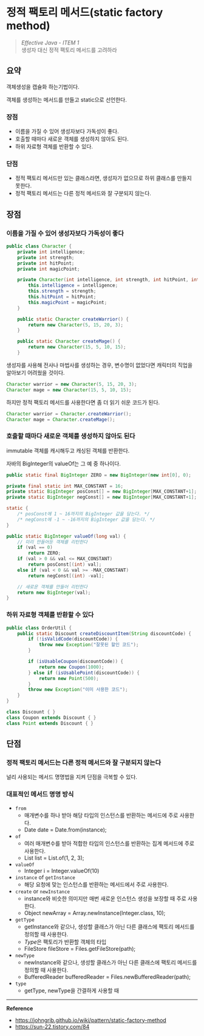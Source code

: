 # 정적 팩토리 메서드(static factory method)
> *Effective Java - ITEM 1*<br>
> 생성자 대신 정적 팩토리 메서드를 고려하라

## 요약
객체생성을 캡슐화 하는기법이다.

객체를 생성하는 메서드를 만들고 static으로 선언한다.

### 장점
- 이름을 가질 수 있어 생성자보다 가독성이 좋다.
- 호출할 때마다 새로운 객체를 생성하지 않아도 된다.
- 하위 자료형 객체를 반환할 수 있다.
### 단점
- 정적 팩토리 메서드만 있는 클래스라면, 생성자가 없으므로 하위 클래스를 만들지 못한다.
- 정적 팩토리 메서드는 다른 정적 메서드와 잘 구분되지 않는다.

## 장점
### 이름을 가질 수 있어 생성자보다 가독성이 좋다
```java
public class Character {
    private int intelligence;
    private int strength;
    private int hitPoint;
    private int magicPoint;

    private Character(int intelligence, int strength, int hitPoint, int magicPoint) {
        this.intelligence = intelligence;
        this.strength = strength;
        this.hitPoint = hitPoint;
        this.magicPoint = magicPoint;
    }

    public static Character createWarrior() {
        return new Character(5, 15, 20, 3);
    }

    public static Character createMage() {
        return new Character(15, 5, 10, 15);
    }
```

생성자를 사용해 전사나 마법사를 생성하는 경우, 변수명이 없었다면 캐릭터의 직업을 알아보기 어려웠을 것이다.
```java
Character warrior = new Character(5, 15, 20, 3);
Character mage = new Character(15, 5, 10, 15);
```

하지만 정적 팩토리 메서드를 사용한다면 좀 더 읽기 쉬운 코드가 된다.
```java
Character warrior = Character.createWarrior();
Character mage = Character.createMage();
```

### 호출할 때마다 새로운 객체를 생성하지 않아도 된다
immutable 객체를 캐시해두고 캐싱된 객체를 반환한다.

자바의 BigInteger의 valueOf는 그 예 중 하나이다.
```java
public static final BigInteger ZERO = new BigInteger(new int[0], 0);

private final static int MAX_CONSTANT = 16;
private static BigInteger posConst[] = new BigInteger[MAX_CONSTANT+1];
private static BigInteger negConst[] = new BigInteger[MAX_CONSTANT+1];

static {
    /* posConst에 1 ~ 16까지의 BigInteger 값을 담는다. */
    /* negConst에 -1 ~ -16까지의 BigInteger 값을 담는다. */
}

public static BigInteger valueOf(long val) {
    // 미리 만들어둔 객체를 리턴한다
    if (val == 0)
        return ZERO;
    if (val > 0 && val <= MAX_CONSTANT)
        return posConst[(int) val];
    else if (val < 0 && val >= -MAX_CONSTANT)
        return negConst[(int) -val];

    // 새로운 객체를 만들어 리턴한다
    return new BigInteger(val);
}
```

### 하위 자료형 객체를 반환할 수 있다
```java
public class OrderUtil {
    public static Discount createDiscountItem(String discountCode) {
        if (!isValidCode(discountCode)) {
            throw new Exception("잘못된 할인 코드");
        }

        if (isUsableCoupon(discountCode)) {
            return new Coupon(1000);
        } else if (isUsablePoint(discountCode)) {
            return new Point(500);
        }
        throw new Exception("이미 사용한 코드");
    }
}

class Discount { }
class Coupon extends Discount { }
class Point extends Discount { }
```

## 단점
### 정적 팩토리 메서드는 다른 정적 메서드와 잘 구분되지 않는다
널리 사용되는 메서드 명명법을 지켜 단점을 극복할 수 있다.

### 대표적인 메서드 명명 방식
- `from`
  - 매개변수를 하나 받아 해당 타입의 인스턴스를 반환하는 메서드에 주로 사용한다.
  - Date date = Date.from(instance);
- `of`
  - 여러 매개변수를 받아 적합한 타입의 인스턴스를 반환하는 집계 메서드에 주로 사용한다. 
  - List list = List.of(1, 2, 3);
- `valueOf`
  - Integer i = Integer.valueOf(10)
- `instance` of `getInstance`
  - 해당 요청에 맞는 인스턴스를 반환하는 메서드에서 주로 사용한다.
- `create` or `newInstance`
  - instance와 비슷한 의미지만 매번 새로운 인스턴스 생성을 보장할 때 주로 사용한다.
  - Object newArray = Array.newInstance(Integer.class, 10);
- `getType`
  - getInstance와 같으나, 생성할 클래스가 아닌 다른 클래스에 팩토리 메서드를 정의할 때 사용한다.
  - *Type*은 팩토리가 반환할 객체의 타입
  - FileStore fileStore = Files.getFileStore(path);
- `newType`
  - newInstance와 같으나, 생성할 클래스가 아닌 다른 클래스에 팩토리 메서드를 정의할 때 사용한다.
  - BufferedReader bufferedReader = Files.newBufferedReader(path);
- `type`
  - getType, newType을 간결하게 사용할 때  

---
**Reference**<br>
- https://johngrib.github.io/wiki/pattern/static-factory-method
- https://sun-22.tistory.com/84
